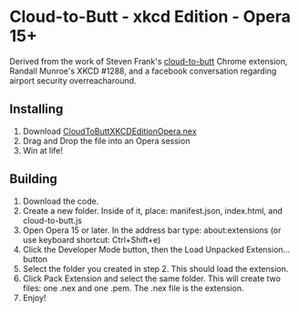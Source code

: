 # Cloud-to-Butt - xkcd Edition - Opera 15+

Derived from the work of Steven Frank's [cloud-to-butt](https://github.com/panicsteve/cloud-to-butt) Chrome extension, Randall Munroe's XKCD #1288, and a facebook conversation regarding airport security overreacharound.


## Installing

1. Download [CloudToButtXKCDEditionOpera.nex](https://github.com/woodsj/cloud-to-butt-xkcd-opera15/releases/download/3.14159/cloud-to-butt-xkcd-edition-opera15.nex)
2. Drag and Drop the file into an Opera session
3. Win at life!


## Building

1. Download the code.
2. Create a new folder. Inside of it, place: manifest.json, index.html, and cloud-to-butt.js
3. Open Opera 15 or later. In the address bar type: about:extensions (or use keyboard shortcut: Ctrl+Shift+e)
4. Click the Developer Mode button, then the Load Unpacked Extension... button
5. Select the folder you created in step 2. This should load the extension.
6. Click Pack Extension and select the same folder. This will create two files: one .nex and one .pem. The .nex file is the extension.
7. Enjoy!


